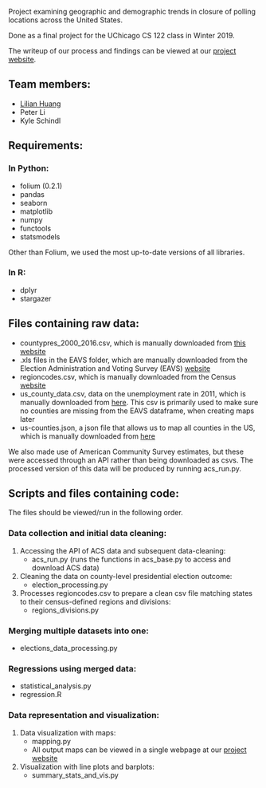 Project examining geographic and demographic trends in closure of polling locations across the United States.

Done as a final project for the UChicago CS 122 class in Winter 2019.

The writeup of our process and findings can be viewed at our [project website](https://lilianhj.github.io/polling-closures/index.html).

## Team members:
* [Lilian Huang](https://github.com/lilianhj/)
* Peter Li
* Kyle Schindl
          
## Requirements:
### In Python:
* folium (0.2.1)
* pandas 
* seaborn
* matplotlib
* numpy
* functools
* statsmodels

Other than Folium, we used the most up-to-date versions of all libraries.
### In R:
* dplyr
* stargazer

## Files containing raw data:
* countypres_2000_2016.csv, which is manually downloaded from [this website](https://dataverse.harvard.edu/dataset.xhtml?persistentId=doi:10.7910/DVN/VOQCHQ)
* .xls files in the EAVS folder, which are manually downloaded from the Election Administration and Voting Survey (EAVS) [website](https://www.eac.gov/research-and-data/datasets-codebooks-and-surveys/)
* regioncodes.csv, which is manually downloaded from the Census [website](https://www2.census.gov/programs-surveys/popest/geographies/2017/state-geocodes-v2017.xlsx)
* us_county_data.csv, data on the unemployment rate in 2011, which is manually downloaded from [here](https://gist.githubusercontent.com/wrobstory/5609889/raw/d03fa21d0c88712ab6bcdec0ee8ae682ec9b3c2e/us_county_data.csv). This csv is primarily used to make sure no counties are missing from the EAVS dataframe, when creating maps later
* us-counties.json, a json file that allows us to map all counties in the US, which is manually downloaded from [here](https://gist.githubusercontent.com/wrobstory/5586482/raw/6031540596a4ff6cbfee13a5fc894588422fd3e6/us-counties.json)

We also made use of American Community Survey estimates, but these were accessed through an API rather than being downloaded as csvs. The processed version of this data will be produced by running acs_run.py.

## Scripts and files containing code:

The files should be viewed/run in the following order.

### Data collection and initial data cleaning:
1. Accessing the API of ACS data and subsequent data-cleaning:
    * acs_run.py (runs the functions in acs_base.py to access and download ACS data)
2. Cleaning the data on county-level presidential election outcome:
    * election_processing.py
3. Processes regioncodes.csv to prepare a clean csv file matching states to their census-defined regions and divisions:
    * regions_divisions.py

### Merging multiple datasets into one:
* elections_data_processing.py

### Regressions using merged data:

* statistical_analysis.py
* regression.R

### Data representation and visualization:
1. Data visualization with maps:
    * mapping.py
    * All output maps can be viewed in a single webpage at our [project website](https://lilianhj.github.io/polling-closures/maps/index.html)
2. Visualization with line plots and barplots:
    * summary_stats_and_vis.py
